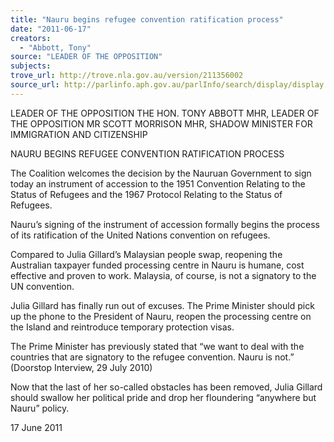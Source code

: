 ```yaml
---
title: "Nauru begins refugee convention ratification process"
date: "2011-06-17"
creators:
  - "Abbott, Tony"
source: "LEADER OF THE OPPOSITION"
subjects:
trove_url: http://trove.nla.gov.au/version/211356002
source_url: http://parlinfo.aph.gov.au/parlInfo/search/display/display.w3p;query=Id%3A%22media/pressrel/861222%22
---
```


 

 

 

 LEADER OF THE OPPOSITION  THE HON. TONY ABBOTT MHR, LEADER OF THE OPPOSITION  MR SCOTT MORRISON MHR, SHADOW MINISTER FOR IMMIGRATION  AND CITIZENSHIP 

 

 

 NAURU BEGINS REFUGEE CONVENTION RATIFICATION PROCESS   

 

 The Coalition welcomes the decision by the Nauruan Government to sign today an instrument of  accession to the 1951 Convention Relating to the Status of Refugees and the 1967 Protocol  Relating to the Status of Refugees.   

 Nauru’s signing of the instrument of accession formally begins the process of its ratification of the  United Nations convention on refugees.   

 Compared to Julia Gillard’s Malaysian people swap, reopening the Australian taxpayer funded  processing centre in Nauru is humane, cost effective and proven to work. Malaysia, of course, is  not a signatory to the UN convention.   

 Julia Gillard has finally run out of excuses.  The Prime Minister should pick up the phone to the  President of Nauru, reopen the processing centre on the Island and reintroduce temporary  protection visas.    

 The Prime Minister has previously stated that “we want to deal with the countries that are  signatory to the refugee convention. Nauru is not.” (Doorstop Interview, 29 July 2010)   

 Now that the last of her so-called obstacles has been removed, Julia Gillard should swallow her  political pride and drop her floundering “anywhere but Nauru” policy.   

 

 17 June 2011 

